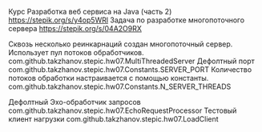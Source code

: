 Курс Разработка веб сервиса на Java (часть 2)
    https://stepik.org/s/y4op5WRl
Задача по разработке многопоточного сервера
    https://stepik.org/s/04A2O9RX

Сквозь несколько реинкарнаций создан многопоточный сервер. Использует пул потоков обработчиков.
    com.github.takzhanov.stepic.hw07.MultiThreadedServer
Дефолтный порт
    com.github.takzhanov.stepic.hw07.Constants.SERVER_PORT
Количество потоков обработки настраивается с помощью константы.
    com.github.takzhanov.stepic.hw07.Constants.N_SERVER_THREADS

Дефолтный Эхо-обработчик запросов
    com.github.takzhanov.stepic.hw07.EchoRequestProcessor
Тестовый клиент нагрузки
    com.github.takzhanov.stepic.hw07.LoadClient

